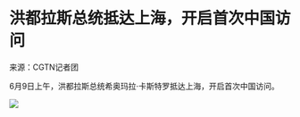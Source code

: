 

# 洪都拉斯总统抵达上海，开启首次中国访问

来源：CGTN记者团

6月9日上午，洪都拉斯总统希奥玛拉·卡斯特罗抵达上海，开启首次中国访问。

![](https://inews.gtimg.com/om_bt/O4o3Ivga7uba_N4BPDFn07oLaXbIBeNGQppwb3q1xgzk0AA/1000)

